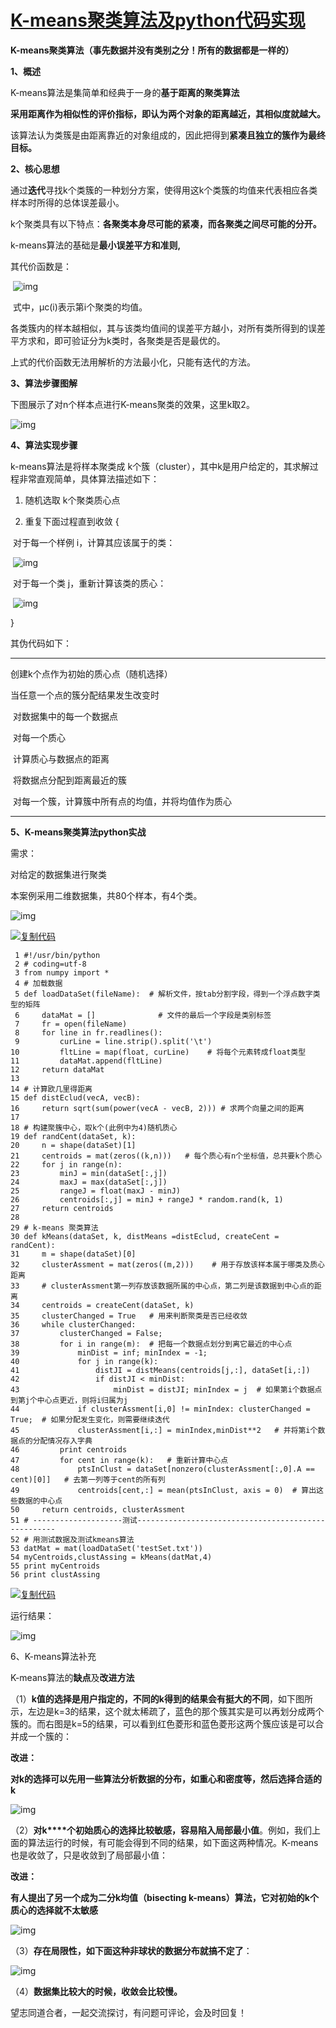 # [K-means聚类算法及python代码实现](https://www.cnblogs.com/ahu-lichang/p/7161613.html)

**K-means聚类算法（事先数据并没有类别之分！所有的数据都是一样的）**

**1、概述**

K-means算法是集简单和经典于一身的**基于距离的聚类算法**

**采用距离作为相似性的评价指标，即认为两个对象的距离越近，其相似度就越大。**

该算法认为类簇是由距离靠近的对象组成的，因此把得到**紧凑且独立的簇作为最终目标。**

 

**2、核心思想**

通过**迭代**寻找k个类簇的一种划分方案，使得用这k个类簇的均值来代表相应各类样本时所得的总体误差最小。

k个聚类具有以下特点：**各聚类本身尽可能的紧凑，而各聚类之间尽可能的分开。**

 k-means算法的基础是**最小误差平方和准则,**

其代价函数是：

​    ![img](https://images2015.cnblogs.com/blog/1110462/201707/1110462-20170713163435540-887498636.png)

​       式中，μc(i)表示第i个聚类的均值。

各类簇内的样本越相似，其与该类均值间的误差平方越小，对所有类所得到的误差平方求和，即可验证分为k类时，各聚类是否是最优的。

上式的代价函数无法用解析的方法最小化，只能有迭代的方法。

 

**3、算法步骤图解**

下图展示了对n个样本点进行K-means聚类的效果，这里k取2。

 ![img](https://images2015.cnblogs.com/blog/1110462/201707/1110462-20170713163634728-1580665272.png)

 

**4、算法实现步骤**

k-means算法是将样本聚类成 k个簇（cluster），其中k是用户给定的，其求解过程非常直观简单，具体算法描述如下：

1) 随机选取 k个聚类质心点

2) 重复下面过程直到收敛  {

​      对于每一个样例 i，计算其应该属于的类：

​        ![img](https://images2015.cnblogs.com/blog/1110462/201707/1110462-20170713163736900-2009541367.png)

​      对于每一个类 j，重新计算该类的质心：

​         ![img](https://images2015.cnblogs.com/blog/1110462/201707/1110462-20170713163745290-527833390.png)

  }

   

其伪代码如下：

******************************************************************************

创建k个点作为初始的质心点（随机选择）

当任意一个点的簇分配结果发生改变时

​       对数据集中的每一个数据点

​              对每一个质心

​                     计算质心与数据点的距离

​              将数据点分配到距离最近的簇

​       对每一个簇，计算簇中所有点的均值，并将均值作为质心

********************************************************

 

**5、K-means聚类算法python实战**

需求：

对给定的数据集进行聚类

本案例采用二维数据集，共80个样本，有4个类。

![img](https://images2015.cnblogs.com/blog/1110462/201707/1110462-20170713223541993-2034255951.png)

[![复制代码](https://common.cnblogs.com/images/copycode.gif)](javascript:void(0);)

```
 1 #!/usr/bin/python
 2 # coding=utf-8
 3 from numpy import *
 4 # 加载数据
 5 def loadDataSet(fileName):  # 解析文件，按tab分割字段，得到一个浮点数字类型的矩阵
 6     dataMat = []              # 文件的最后一个字段是类别标签
 7     fr = open(fileName)
 8     for line in fr.readlines():
 9         curLine = line.strip().split('\t')
10         fltLine = map(float, curLine)    # 将每个元素转成float类型
11         dataMat.append(fltLine)
12     return dataMat
13 
14 # 计算欧几里得距离
15 def distEclud(vecA, vecB):
16     return sqrt(sum(power(vecA - vecB, 2))) # 求两个向量之间的距离
17 
18 # 构建聚簇中心，取k个(此例中为4)随机质心
19 def randCent(dataSet, k):
20     n = shape(dataSet)[1]
21     centroids = mat(zeros((k,n)))   # 每个质心有n个坐标值，总共要k个质心
22     for j in range(n):
23         minJ = min(dataSet[:,j])
24         maxJ = max(dataSet[:,j])
25         rangeJ = float(maxJ - minJ)
26         centroids[:,j] = minJ + rangeJ * random.rand(k, 1)
27     return centroids
28 
29 # k-means 聚类算法
30 def kMeans(dataSet, k, distMeans =distEclud, createCent = randCent):
31     m = shape(dataSet)[0]
32     clusterAssment = mat(zeros((m,2)))    # 用于存放该样本属于哪类及质心距离
33     # clusterAssment第一列存放该数据所属的中心点，第二列是该数据到中心点的距离
34     centroids = createCent(dataSet, k)
35     clusterChanged = True   # 用来判断聚类是否已经收敛
36     while clusterChanged:
37         clusterChanged = False;
38         for i in range(m):  # 把每一个数据点划分到离它最近的中心点
39             minDist = inf; minIndex = -1;
40             for j in range(k):
41                 distJI = distMeans(centroids[j,:], dataSet[i,:])
42                 if distJI < minDist:
43                     minDist = distJI; minIndex = j  # 如果第i个数据点到第j个中心点更近，则将i归属为j
44             if clusterAssment[i,0] != minIndex: clusterChanged = True;  # 如果分配发生变化，则需要继续迭代
45             clusterAssment[i,:] = minIndex,minDist**2   # 并将第i个数据点的分配情况存入字典
46         print centroids
47         for cent in range(k):   # 重新计算中心点
48             ptsInClust = dataSet[nonzero(clusterAssment[:,0].A == cent)[0]]   # 去第一列等于cent的所有列
49             centroids[cent,:] = mean(ptsInClust, axis = 0)  # 算出这些数据的中心点
50     return centroids, clusterAssment
51 # --------------------测试----------------------------------------------------
52 # 用测试数据及测试kmeans算法
53 datMat = mat(loadDataSet('testSet.txt'))
54 myCentroids,clustAssing = kMeans(datMat,4)
55 print myCentroids
56 print clustAssing
```

[![复制代码](https://common.cnblogs.com/images/copycode.gif)](javascript:void(0);)

 

运行结果：

![img](https://images2015.cnblogs.com/blog/1110462/201707/1110462-20170713223857384-327913719.png)

 

6、K-means算法补充

K-means算法的**缺点**及**改进方法**

（1）**k值的选择是用户指定的，不同的k得到的结果会有挺大的不同**，如下图所示，左边是k=3的结果，这个就太稀疏了，蓝色的那个簇其实是可以再划分成两个簇的。而右图是k=5的结果，可以看到红色菱形和蓝色菱形这两个簇应该是可以合并成一个簇的：

**改进：**

**对k的选择可以先用一些算法分析数据的分布，如重心和密度等，然后选择合适的k**

 

![img](https://images2015.cnblogs.com/blog/1110462/201707/1110462-20170713224751759-451883594.png)

 

（2）**对k****个初始质心的选择比较敏感，容易陷入局部最小值**。例如，我们上面的算法运行的时候，有可能会得到不同的结果，如下面这两种情况。K-means也是收敛了，只是收敛到了局部最小值：

**改进：**

 

**有人提出了另一个成为二分k均值（bisecting k-means）算法，它对初始的k个质心的选择就不太敏感**

 

 ![img](https://images2015.cnblogs.com/blog/1110462/201707/1110462-20170713224822712-1902791909.png)

（3）**存在局限性，如下面这种非球状的数据分布就搞不定了**：

 ![img](https://images2015.cnblogs.com/blog/1110462/201707/1110462-20170713224851056-1673448631.png)

（4）**数据集比较大的时候，收敛会比较慢。**

 

望志同道合者，一起交流探讨，有问题可评论，会及时回复！